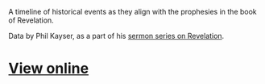 A timeline of historical events as they align with the prophesies in the book of Revelation.

Data by Phil Kayser, as a part of his [sermon series on Revelation](http://www.dominioncovenantchurch.com/sermons/?series=36).

# [View online](https://tehshrike.github.io/revelation-timeline)

